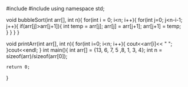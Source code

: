 #include <iostream>
#include<vector>
using namespace std;

void bubbleSort(int arr[], int n){
    for(int i = 0; i<n; i++){
        for(int j=0; j<n-i-1; j++){
            if(arr[j]>arr[j+1]){
                int temp = arr[j];
                arr[j] = arr[j+1];
                arr[j+1] = temp;                
            }
        }
    }
}

void printArr(int arr[], int n){
    for(int i=0; i<n; i++){
        cout<<arr[i]<< " ";
    }cout<<endl;
}
int main(){
    int arr[] = {13, 6, 7, 5 ,8, 1, 3, 4};
    int n = sizeof(arr)/sizeof(arr[0]);
    
    return 0;

}
